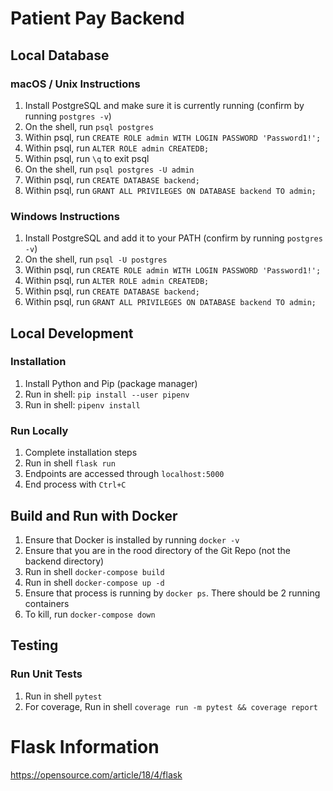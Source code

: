 # Patient Pay Backend
## Local Database
### macOS / Unix Instructions
1. Install PostgreSQL and make sure it is currently running (confirm by running `postgres -v`)
2. On the shell, run `psql postgres`
3. Within psql, run `CREATE ROLE admin WITH LOGIN PASSWORD 'Password1!';`
4. Within psql, run `ALTER ROLE admin CREATEDB;`
5. Within psql, run `\q` to exit psql
6. On the shell, run `psql postgres -U admin`
7. Within psql, run `CREATE DATABASE backend;`
8. Within psql, run `GRANT ALL PRIVILEGES ON DATABASE backend TO admin;`
### Windows Instructions
1. Install PostgreSQL and add it to your PATH (confirm by running `postgres -v`)
2. On the shell, run `psql -U postgres`
3. Within psql, run `CREATE ROLE admin WITH LOGIN PASSWORD 'Password1!';`
4. Within psql, run `ALTER ROLE admin CREATEDB;`
5. Within psql, run `CREATE DATABASE backend;`
6. Within psql, run `GRANT ALL PRIVILEGES ON DATABASE backend TO admin;`
## Local Development
### Installation
1. Install Python and Pip (package manager)
2. Run in shell: `pip install --user pipenv`
3. Run in shell: `pipenv install`
### Run Locally
1. Complete installation steps
2. Run in shell `flask run`
3. Endpoints are accessed through `localhost:5000`
4. End process with `Ctrl+C`
## Build and Run with Docker
1. Ensure that Docker is installed by running `docker -v`
2. Ensure that you are in the rood directory of the Git Repo (not the backend directory)
3. Run in shell `docker-compose build`
4. Run in shell `docker-compose up -d`
5. Ensure that process is running by `docker ps`. There should be 2 running containers
6. To kill, run `docker-compose down`
## Testing
### Run Unit Tests
1. Run in shell `pytest`
2. For coverage, Run in shell `coverage run -m pytest && coverage report`

# Flask Information
https://opensource.com/article/18/4/flask
